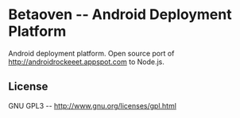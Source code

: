 Betaoven -- Android Deployment Platform
=======================================

Android deployment platform.
Open source port of http://androidrockeeet.appspot.com to Node.js.


License
-------
GNU GPL3 -- http://www.gnu.org/licenses/gpl.html
